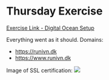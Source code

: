 # Thursday Exercise

[Exercise Link - Digital Ocean Setup](https://docs.google.com/document/d/1POXowHvFNSTL6C-QOlivkSnL_iF1ogsLGFRTckbBdt8/edit#heading=h.oxrjo3hzse68)  

Everything went as it should. Domains:

- https://runivn.dk
- https://www.runivn.dk

Image of SSL certification:
![](https://i.imgur.com/WP2j2Hm.png)
